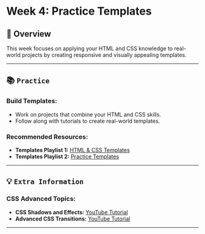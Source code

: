 # Week 4: Practice Templates

## 🚀 Overview

This week focuses on applying your HTML and CSS knowledge to real-world projects by creating responsive and visually appealing templates.

---

## 📚 `Practice`

### Build Templates:

- Work on projects that combine your HTML and CSS skills.
- Follow along with tutorials to create real-world templates.

### Recommended Resources:

- **Templates Playlist 1:** [HTML & CSS Templates](https://youtube.com/playlist?list=PLDoPjvoNmBAzHSjcR-HnW9tnxyuye8KbF&si=-1IF_h3EvCvEihag)
- **Templates Playlist 2:** [Practice Templates](https://youtube.com/playlist?list=PLDoPjvoNmBAy1l-2A21ng3gxEyocruT0t&si=ahu72nckOT4dW-K2 )

---

## 💡 `Extra Information`

### CSS Advanced Topics:

- **CSS Shadows and Effects:** [YouTube Tutorial](https://www.youtube.com/watch?v=8iGZU-WpnqU&t=902s)
- **Advanced CSS Transitions:** [YouTube Tutorial](https://www.youtube.com/watch?v=Kweyf4Ju9bs&t=143s)

---
